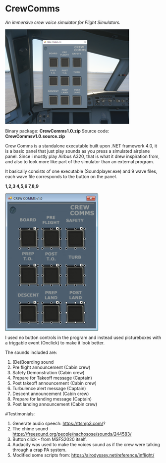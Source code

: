 # CrewComms

*An immersive crew voice simulator for Flight Simulators.*

<img align="top" width="400" src="https://github.com/ProIntegritate/CrewComms/blob/main/Demo.png" />

Binary package: **CrewComms1.0.zip**
Source code: **CrewCommsv1.0.source.zip**

Crew Comms is a standalone executable built upon .NET framework 4.0, it is a basic panel that just play sounds as you press a simulated airplane panel. Since i mostly play Airbus A320, that is what it drew inspiration from, and also to look more like part of the simulator than an external program.

It basically consists of one executable (Soundplayer.exe) and 9 wave files, each wave file corresponds to the button on the panel. 

**1,2,3
4,5,6
7,8,9**

<img align="top" width="300" src="https://github.com/ProIntegritate/CrewComms/blob/main/SoundPlayer.png" />

I used no button controls in the program and instead used pictureboxes with a triggable event (Onclick) to make it look better.

The sounds included are:

1. (De)Boarding sound
2. Pre flight announcement (Cabin crew)
3. Safety Demonstration (Cabin crew)
4. Prepare for Takeoff message (Captain)
5. Post takeoff announcement (Cabin crew)
6. Turbulence alert message (Captain)
7. Descent announcement (Cabin crew)
8. Prepare for landing message (Captain)
9. Post landing announcement (Cabin crew)

#Testimonials:

1. Generate audio speech: https://ttsmp3.com/?
2. The chime sound - https://freesound.org/people/nachosose/sounds/244583/
3. Button click - from MSFS2020 itself.
4. Audacity was used to make the voices sound as if the crew were talking through a crap PA system.
5. Modified some scripts from: https://airodyssey.net/reference/inflight/
